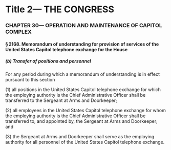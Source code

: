 
# Title 2— THE CONGRESS
### CHAPTER 30— OPERATION AND MAINTENANCE OF CAPITOL COMPLEX
#### § 2168. Memorandum of understanding for provision of services of the United States Capitol telephone exchange for the House
##### (b) Transfer of positions and personnel

For any period during which a memorandum of understanding is in effect pursuant to this section

(1) all positions in the United States Capitol telephone exchange for which the employing authority is the Chief Administrative Officer shall be transferred to the Sergeant at Arms and Doorkeeper;

(2) all employees in the United States Capitol telephone exchange for whom the employing authority is the Chief Administrative Officer shall be transferred to, and appointed by, the Sergeant at Arms and Doorkeeper; and

(3) the Sergeant at Arms and Doorkeeper shall serve as the employing authority for all personnel of the United States Capitol telephone exchange.
